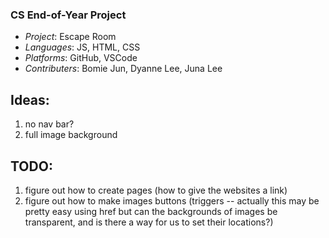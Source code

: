 ### CS End-of-Year Project
- *Project*: Escape Room
- *Languages*: JS, HTML, CSS
- *Platforms*: GitHub, VSCode
- *Contributers*: Bomie Jun, Dyanne Lee, Juna Lee

## Ideas:
1. no nav bar?
2. full image background

## TODO:
1. figure out how to create pages (how to give the websites a link)
2. figure out how to make images buttons (triggers -- actually this may be pretty easy using href but can the backgrounds of images be transparent, and is there a way for us to set their locations?)

